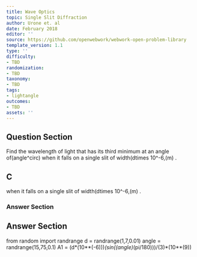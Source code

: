 ```yaml
---
title: Wave Optics
topic: Single Slit Diffraction
author: Urone et. al
date: February 2018
editor: ''
source: https://github.com/openwebwork/webwork-open-problem-library
template_version: 1.1
type: ''
difficulty:
- TBD
randomization:
- TBD
taxonomy:
- TBD
tags:
- lightangle
outcomes:
- TBD
assets: ''
---
```


## Question Section 

Find the wavelength of light that has its third minimum at an angle of(angle^circ) when it falls on a single slit of width(dtimes 10^-6,(m) .

## C
when it falls on a single slit of width(dtimes 10^-6,(m) .
### Answer Section


## Answer Section

from random import randrange
d = randrange(1,7,0.01)
angle = randrange(15,75,0.1)
A1 = (d*(10**(-6)))*(sin((angle)*(pi/180)))/(3)*(10**(9))